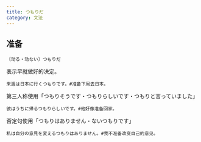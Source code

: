 ```yaml
---
title: つもりだ
category: 文法
---
```


## 准备

`〔动る・动ない〕つもりだ`

表示早就做好的决定。

```example
来週は日本に行くつもりです。#准备下周去日本。
```

第三人称使用「つもりそうです・つもりらしいです・つもりと言っていました」

```example
彼はうちに帰るつもりらしいです。#他好像准备回家。
```

否定句使用「つもりはありません・ないつもりです」

```example
私は自分の意見を変えるつもりはありません。#我不准备改变自己的意见。
```
